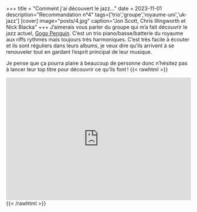 +++
title = "Comment j'ai découvert le jazz..."
date = 2023-11-01
description="Recommandation n°4"
tags=['trio','groupe','royaume-uni','uk-jazz']
[cover]
image="posts/4.jpg"
caption="Jon Scott, Chris Illingworth et Nick Blacka"
+++
J’aimerais vous parler du groupe qui m’a fait découvrir le jazz actuel, [Gogo Penguin](https://fr.wikipedia.org/wiki/GoGo_Penguin). C’est un trio piano/basse/batterie du royaume aux riffs rythmés mais toujours très harmoniques. C’est très facile à écouter et ils sont réguliers dans leurs albums, je veux dire qu’ils arrivent à se renouveler tout en gardant l’esprit principal de leur musique.

Je pense que ça pourra plaire à beaucoup de personne donc n’hésitez pas à lancer leur top titre pour découvrir ce qu’ils font !
{{< rawhtml >}}
<div style="max-width:100%;"><div style="position:relative;padding-bottom:calc(56.25% + 52px);height: 0;"><iframe style="position:absolute;top:0;left:0;" width="100%" height="100%" src="https://odesli.co/embed/?url=https%3A%2F%2Fartist.link%2Fggp&theme=light" frameborder="0" allowfullscreen sandbox="allow-same-origin allow-scripts allow-presentation allow-popups allow-popups-to-escape-sandbox" allow="clipboard-read; clipboard-write"></iframe></div></div>
{{< /rawhtml >}}